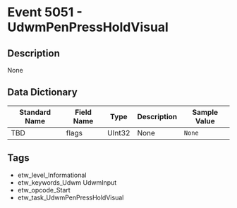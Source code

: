 # Event 5051 - UdwmPenPressHoldVisual

## Description
None

## Data Dictionary
|Standard Name|Field Name|Type|Description|Sample Value|
|---|---|---|---|---|
|TBD|flags|UInt32|None|`None`|

## Tags
* etw_level_Informational
* etw_keywords_Udwm UdwmInput
* etw_opcode_Start
* etw_task_UdwmPenPressHoldVisual